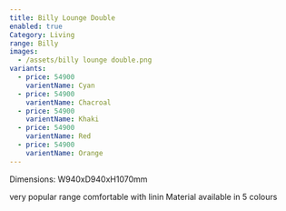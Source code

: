 ```yaml
---
title: Billy Lounge Double
enabled: true
Category: Living
range: Billy
images:
  - /assets/billy lounge double.png
variants:
  - price: 54900
    varientName: Cyan
  - price: 54900
    varientName: Chacroal
  - price: 54900
    varientName: Khaki
  - price: 54900
    varientName: Red
  - price: 54900
    varientName: Orange
---
```


Dimensions: W940xD940xH1070mm

very popular range comfortable with linin Material available in 5 colours
